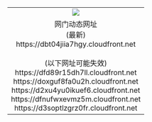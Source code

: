 ﻿<table>
  <tr></tr>
  <tr><td colspan=2 align=center><img src="https://dbt04jiia7hgy.cloudfront.net/Up/oGate.jpg" /></td></tr>
  <tr><td colspan=2 align=center>网门动态网址<br/>(最新)
<br>https://dbt04jiia7hgy.cloudfront.net
<br/><br/>(以下网址可能失效)
<br>https://dfd89r15dh7ll.cloudfront.net
<br>https://doxguf8fa0u2h.cloudfront.net
<br>https://d2xu4yu0ikuef6.cloudfront.net
<br>https://dfnufwxevmz5m.cloudfront.net
<br>https://d3soptlzgrz0fr.cloudfront.net
    </td>
  </tr>
</table>
